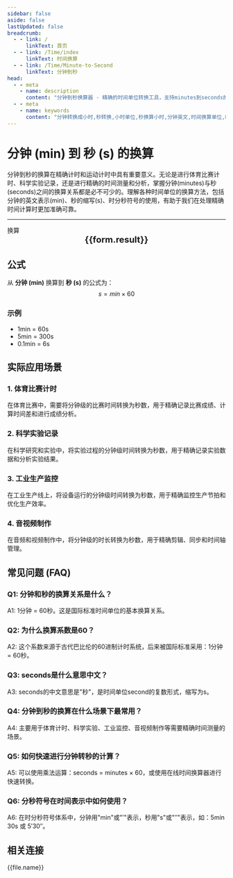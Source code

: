 ```yaml
---
sidebar: false
aside: false
lastUpdated: false
breadcrumb:
  - - link: /
      linkText: 首页
  - - link: /Time/index
      linkText: 时间换算
  - - link: /Time/Minute-to-Second
      linkText: 分钟到秒
head:
  - - meta
    - name: description
      content: "分钟到秒换算器 - 精确的时间单位转换工具，支持minutes到seconds的快速换算。提供分钟(min)、秒(s)等时间单位的换算关系，适用于精确计时、运动计时等场景。在线时间换算器，支持时分秒符号转换。"
  - - meta
    - name: keywords
      content: "分钟转换成小时,秒转换,小时单位,秒换算小时,分钟英文,时间换算单位,时间换算器在线使用,时分秒符号,分秒,分钟换算小时,minutes是什么意思中文,分秒符号,分钟转小时,分钟的缩写,min是分钟吗,分钟单位,分钟的英文,时间单位换算,时间计算器在线计算分钟,时间转换器,分钟缩写,小时,分钟英文,时间换算,mins,秒,minute,minutes,min,second,seconds,s,精确计时"
---
```

# 分钟 (min) 到 秒 (s) 的换算

分钟到秒的换算在精确计时和运动计时中具有重要意义。无论是进行体育比赛计时、科学实验记录，还是进行精确的时间测量和分析，掌握分钟(minutes)与秒(seconds)之间的换算关系都是必不可少的。理解各种时间单位的换算方法，包括分钟的英文表示(min)、秒的缩写(s)、时分秒符号的使用，有助于我们在处理精确时间计算时更加准确可靠。

---
<script setup>
import { onMounted, reactive, inject, ref } from 'vue'
import { NButton,NForm ,NFormItem,NInput,NInputNumber,NSelect,NCard,useMessage,NGrid ,NGi  } from 'naive-ui'
import { defineClientComponent } from 'vitepress'
import { Time } from '../files';

const convert = inject('convert')

const seoKey = [
  '分钟转换成小时', '秒转换', '小时单位', '秒换算小时', '分钟英文',
  '时间换算单位', '时间换算器在线使用', '时分秒符号', '分秒', '分钟换算小时',
  'minutes是什么意思中文', '分秒符号', '分钟转小时', '分钟的缩写', 'min是分钟吗',
  '分钟单位', '分钟的英文', '时间单位换算', '时间计算器在线计算分钟', '时间转换器',
  '分钟缩写', '小时', '分钟英文', '时间换算', 'mins', '秒', 'minute', 'minutes', 'min',
  'second', 'seconds', 's', '精确计时', '运动计时', '分钟到秒'
]

const form = reactive({
  number: null,
  result: '',
  title: '分钟到秒换算器'
})

const convertHandler = () => {
  if (form.number !== null && !isNaN(form.number)) {
    const convertedValue = parseFloat(form.number) * 60
    form.result = `${form.number}min = ${convertedValue.toFixed(2)}s`
  } else {
    form.result = '请输入有效的数值。'
  }
}
</script>

<n-form size="large" :model="form">
  <n-form-item label="分钟 (min)">
    <n-input-number v-model:value="form.number" placeholder="输入分钟" style="width: 100%" />
  </n-form-item>
  <n-form-item>
    <n-button type="info" @click="convertHandler" block>换算</n-button>
  </n-form-item>
</n-form>

<n-card :title="form.title" size="small" embedded :bordered="false" hoverable>
  <div  style="text-align:center;font-size:20px;">
    <strong>{{form.result}}</strong>
  </div>
  <template #footer>
    <div style="font-size: 12px; color: #666; margin-top: 10px;">
      <span v-for="(keyword, index) in seoKey" :key="index">
        {{ keyword }}<span v-if="index < seoKey.length - 1">, </span>
      </span>
    </div>
  </template>
</n-card>

## 公式

从 **分钟 (min)** 换算到 **秒 (s)** 的公式为：
$$ s = min \times 60 $$

### 示例
- 1min = 60s
- 5min = 300s
- 0.1min = 6s

## 实际应用场景

### 1. 体育比赛计时
在体育比赛中，需要将分钟级的比赛时间转换为秒数，用于精确记录比赛成绩、计算时间差和进行成绩分析。

### 2. 科学实验记录
在科学研究和实验中，将实验过程的分钟级时间转换为秒数，用于精确记录实验数据和分析实验结果。

### 3. 工业生产监控
在工业生产线上，将设备运行的分钟级时间转换为秒数，用于精确监控生产节拍和优化生产效率。

### 4. 音视频制作
在音频和视频制作中，将分钟级的时长转换为秒数，用于精确剪辑、同步和时间轴管理。

## 常见问题 (FAQ)

### Q1: 分钟和秒的换算关系是什么？
A1: 1分钟 = 60秒。这是国际标准时间单位的基本换算关系。

### Q2: 为什么换算系数是60？
A2: 这个系数来源于古代巴比伦的60进制计时系统，后来被国际标准采用：1分钟 = 60秒。

### Q3: seconds是什么意思中文？
A3: seconds的中文意思是"秒"，是时间单位second的复数形式，缩写为s。

### Q4: 分钟到秒的换算在什么场景下最常用？
A4: 主要用于体育计时、科学实验、工业监控、音视频制作等需要精确时间测量的场景。

### Q5: 如何快速进行分钟转秒的计算？
A5: 可以使用乘法运算：seconds = minutes × 60，或使用在线时间换算器进行快速转换。

### Q6: 分秒符号在时间表示中如何使用？
A6: 在时分秒符号体系中，分钟用"min"或"′"表示，秒用"s"或"″"表示，如：5min 30s 或 5′30″。

## 相关连接
<n-grid x-gap="12" :cols="2">
  <n-gi v-for="(file, index) in Time" :key="index">
    <n-button
      text
      tag="a"
      :href="file.path"
      type="info"
    >
      {{file.name}}
    </n-button>
  </n-gi>
</n-grid>